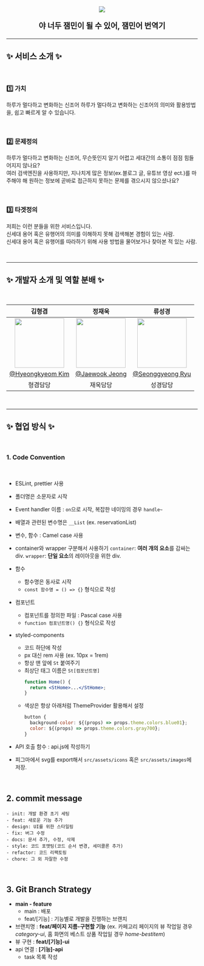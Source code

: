 <div align="center" >
<img src="https://user-images.githubusercontent.com/63237389/202855268-a872ee3c-10b2-4fda-95d5-754620a9b716.png">
<p style="font-size: 20px; font-weight: 700;" >야 너두 잼민이 될 수 있어,  잼민어 번역기 </p>
</div>

---

## <b>✨ 서비스 소개 ✨</b>

<br/>

### **1️⃣ 가치**

하루가 멀다하고 변화하는 신조어 하루가 멀다하고 변화하는 신조어의 의미와 활용방법을, 쉽고 빠르게 알 수 있습니다.

<br/>

### **2️⃣ 문제정의**

하루가 멀다하고 변화하는 신조어, 무슨뜻인지 알기 어렵고 세대간의 소통이 점점 힘들어지지 않나요?  
 여러 검색엔진을 사용하지만, 지나치게 많은 정보(ex.블로그 글, 유튜브 영상 ect.)를 마주해야 해 원하는 정보에 곧바로 접근하지 못하는 문제를 겪으시지 않으셨나요?

<br/>

### **3️⃣ 타겟정의**

저희는 이런 분들을 위한 서비스입니다.  
 신세대 용어 혹은 유행어의 의미를 이해하지 못해 검색해본 경험이 있는 사람.  
 신세대 용어 혹은 유행어를 따라하기 위해 사용 방법을 물어보거나 찾아본 적 있는 사람.

<br/>

<hr/>

## **✨ 개발자 소개 및 역할 분배 ✨**

<br/>

|                                           김형겸                                           |                                           정재욱                                           |                                                                   류성경                                                                    |
| :----------------------------------------------------------------------------------------: | :----------------------------------------------------------------------------------------: | :-----------------------------------------------------------------------------------------------------------------------------------------: |
| <img src="https://avatars.githubusercontent.com/u/97586683?v=4" width="130" height="130"/> | <img src="https://avatars.githubusercontent.com/u/69576360?v=4" width="130" height="130"/> | <img src="https://avatars.githubusercontent.com/u/63237389?s=400&u=28d88f3bd3e6e34c507088bb6bdd867d2acf67eb&v=4" width="130" height="130"/> |
|                      [@Hyeongkyeom Kim](https://github.com/Brokyeom)                       |                       [@Jaewook Jeong](https://github.com/woogisea)                        |                                             [@Seonggyeong Ryu](https://github.com/Seong-Gyeong)                                             |
|                                          형겸담당                                          |                                          재욱담당                                          |                                                                  성경담당                                                                   |

<br/>

<hr/>

## **✨ 협업 방식 ✨**

<br/>

### 1. Code Convention

<br/>

- ESLint, prettier 사용
- 폴더명은 소문자로 시작
- Event handler 이름 : `on`으로 시작, 복잡한 네이밍의 경우 `handle~`
- 배열과 관련된 변수명은 `__List` (ex. reservationList)
- 변수, 함수 : Camel case 사용
- container와 wrapper 구분해서 사용하기
  `container`: <b>여러 개의 요소</b>를 감싸는 div.
  `wrapper`: <b>단일 요소</b>의 레이아웃을 위한 div.
- 함수
  - 함수명은 동사로 시작
  - `const 함수명 = () => {}` 형식으로 작성
- 컴포넌트
  - 컴포넌트를 정의한 파일 : Pascal case 사용
  - `function 컴포넌트명() {}` 형식으로 작성
- styled-components
  - 코드 하단에 작성
  - px 대신 rem 사용 (ex. 10px = 1rem)
  - 항상 맨 앞에 `St` 붙여주기
  - 최상단 태그 이름은 `St[컴포넌트명]`
    ```jsx
    function Home() {
      return <StHome>...</StHome>;
    }
    ```
  - 색상은 항상 아래처럼 ThemeProvider 활용해서 설정
    ```jsx
    button {
      background-color: ${(props) => props.theme.colors.blue01};
      color: ${(props) => props.theme.colors.gray700};
    }
    ```
- API 호출 함수 : api.js에 작성하기
- 피그마에서 svg를 export해서 `src/assets/icons` 혹은 `src/assets/images`에 저장.

  <br/>

## 2. commit message

```
- init: 개발 환경 초기 세팅
- feat: 새로운 기능 추가
- design: UI를 위한 스타일링
- fix: 버그 수정
- docs: 문서 추가, 수정, 삭제
- style: 코드 포맷팅(코드 순서 변경, 세미콜론 추가)
- refactor: 코드 리팩토링
- chore: 그 외 자잘한 수정
```

<br/>

## 3. Git Branch Strategy

- **main - feature**
  - main : 배포
  - feat/[기능] : 기능별로 개발을 진행하는 브랜치
- 브랜치명 : **feat/페이지 지름-구현할 기능** (ex. 카페고리 페이지의 뷰 작업일 경우 _category-ui_, 홈 화면의 베스트 상품 작업일 경우 _home-bestitem_)
- 뷰 구현 : **feat/[기능]-ui**
- api 연결 : **[기능]-api**
  - task 목록 작성

<br/>
